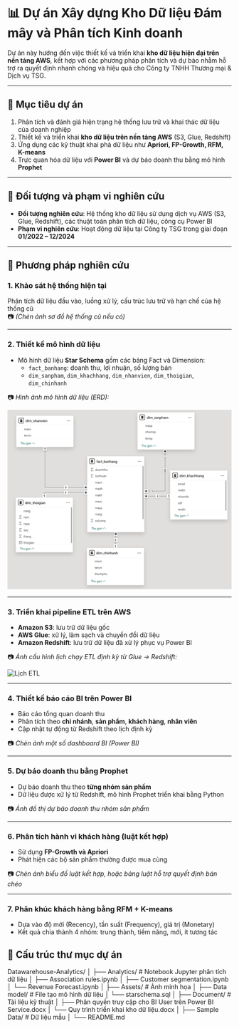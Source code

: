 # 📊 Dự án Xây dựng Kho Dữ liệu Đám mây và Phân tích Kinh doanh 

Dự án này hướng đến việc thiết kế và triển khai **kho dữ liệu hiện đại trên nền tảng AWS**, kết hợp với các phương pháp phân tích và dự báo nhằm hỗ trợ ra quyết định nhanh chóng và hiệu quả cho Công ty TNHH Thương mại & Dịch vụ TSG.

---

## 🎯 Mục tiêu dự án

1. Phân tích và đánh giá hiện trạng hệ thống lưu trữ và khai thác dữ liệu của doanh nghiệp
2. Thiết kế và triển khai **kho dữ liệu trên nền tảng AWS** (S3, Glue, Redshift)
3. Ứng dụng các kỹ thuật khai phá dữ liệu như **Apriori, FP-Growth, RFM, K-means**
4. Trực quan hóa dữ liệu với **Power BI** và dự báo doanh thu bằng mô hình **Prophet**

---

## 📌 Đối tượng và phạm vi nghiên cứu

- **Đối tượng nghiên cứu**: Hệ thống kho dữ liệu sử dụng dịch vụ AWS (S3, Glue, Redshift), các thuật toán phân tích dữ liệu, công cụ Power BI
- **Phạm vi nghiên cứu**: Hoạt động dữ liệu tại Công ty TSG trong giai đoạn **01/2022 – 12/2024**

---

## 🔬 Phương pháp nghiên cứu

### 1. Khảo sát hệ thống hiện tại
Phân tích dữ liệu đầu vào, luồng xử lý, cấu trúc lưu trữ và hạn chế của hệ thống cũ  
📷 *(Chèn ảnh sơ đồ hệ thống cũ nếu có)*

---

### 2. Thiết kế mô hình dữ liệu

- Mô hình dữ liệu **Star Schema** gồm các bảng Fact và Dimension:
  - `fact_banhang`: doanh thu, lợi nhuận, số lượng bán
  - `dim_sanpham`, `dim_khachhang`, `dim_nhanvien`, `dim_thoigian`, `dim_chinhanh`

📷 *Hình ảnh mô hình dữ liệu (ERD):*

![Mô hình dữ liệu Star Schema](./Assets/Starschema.png)

---

### 3. Triển khai pipeline ETL trên AWS

- **Amazon S3**: lưu trữ dữ liệu gốc
- **AWS Glue**: xử lý, làm sạch và chuyển đổi dữ liệu
- **Amazon Redshift**: lưu trữ dữ liệu đã xử lý phục vụ Power BI

📷 *Ảnh cấu hình lịch chạy ETL định kỳ từ Glue → Redshift:*

![Lịch ETL](./assets/etl-schedule.png)

---

### 4. Thiết kế báo cáo BI trên Power BI

- Báo cáo tổng quan doanh thu
- Phân tích theo **chi nhánh**, **sản phẩm**, **khách hàng**, **nhân viên**
- Cập nhật tự động từ Redshift theo lịch định kỳ

📷 *Chèn ảnh một số dashboard BI (Power BI)*

---

### 5. Dự báo doanh thu bằng Prophet

- Dự báo doanh thu theo **từng nhóm sản phẩm**
- Dữ liệu được xử lý từ Redshift, mô hình Prophet triển khai bằng Python

📷 *Ảnh đồ thị dự báo doanh thu nhóm sản phẩm*

---

### 6. Phân tích hành vi khách hàng (luật kết hợp)

- Sử dụng **FP-Growth và Apriori**
- Phát hiện các bộ sản phẩm thường được mua cùng

📷 *Chèn ảnh biểu đồ luật kết hợp, hoặc bảng luật hỗ trợ quyết định bán chéo*

---

### 7. Phân khúc khách hàng bằng RFM + K-means

- Dựa vào độ mới (Recency), tần suất (Frequency), giá trị (Monetary)
- Kết quả chia thành 4 nhóm: trung thành, tiềm năng, mới, ít tương tác


## 📁 Cấu trúc thư mục dự án
Datawarehouse-Analytics/
│
├── Analytics/                     # Notebook Jupyter phân tích dữ liệu
│   ├── Association rules.ipynb
│   ├── Customer segmentation.ipynb
│   └── Revenue Forecast.ipynb
│
├── Assets/                        # Ảnh minh họa
│
├── Data model/                    # File tạo mô hình dữ liệu
│   └── starschema.sql
│
├── Document/                      # Tài liệu kỹ thuật
│   ├── Phân quyền truy cập cho BI User trên Power BI Service.docx
│   └── Quy trình triển khai kho dữ liệu.docx
│
├── Sample Data/                   # Dữ liệu mẫu
│
└── README.md

